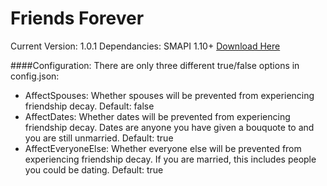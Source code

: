 ﻿# Friends Forever

Current Version: 1.0.1
Dependancies: SMAPI 1.10+
[Download Here](https://rd.nexusmods.com/stardewvalley/mods/1738)

####Configuration:
There are only three different true/false options in config.json:

* AffectSpouses: Whether spouses will be prevented from experiencing friendship
decay. Default: false
* AffectDates: Whether dates will be prevented from experiencing friendship decay.
Dates are anyone you have given a bouquote to and you are still unmarried.
Default: true
* AffectEveryoneElse: Whether everyone else will be prevented from experiencing
friendship decay. If you are married, this includes people you could be dating.
Default: true
